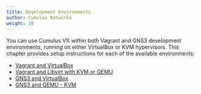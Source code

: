 ```yaml
---
title: Development Environments
author: Cumulus Networks
weight: 38
---
```

You can use Cumulus VX within both Vagrant and GNS3 development
environments, running on either VirtualBox or KVM hypervisors. This
chapter provides setup instructions for each of the available
environments:

  - [Vagrant and VirtualBox](/cumulus-vx/Development-Environments/Vagrant-and-VirtualBox)
  - [Vagrant and Libvirt with KVM or QEMU](/cumulus-vx/Development-Environments/Vagrant-and-Libvirt-with-KVM-or-QEMU)
  - [GNS3 and VirtualBox](/cumulus-vx/Development-Environments/GNS3-and-VirtualBox)
  - [GNS3 and QEMU - KVM](/cumulus-vx/Development-Environments/GNS3-and-QEMU-KVM)

